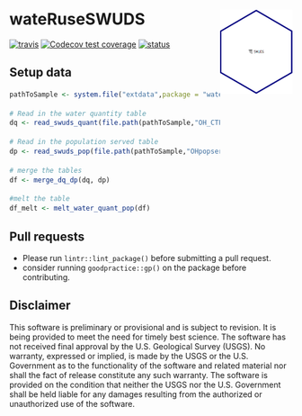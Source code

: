 # wateRuseSWUDS <img src="man/figures/logo.png" alt="toxEval" height="150px" align="right" />

[![travis](https://travis-ci.org/USGS-R/wateRuse_swuds.svg?branch=master)](https://travis-ci.org/USGS-R/wateRuse_swuds) [![Codecov test coverage](https://codecov.io/gh/USGS-R/wateRuse_swuds/branch/master/graph/badge.svg)](https://codecov.io/gh/USGS-R/wateRuse_swuds?branch=master)  [![status](https://img.shields.io/badge/USGS-Support-yellow.svg)](https://owi.usgs.gov/R/packages.html#support)  

## Setup data

```r
pathToSample <- system.file("extdata",package = "wateRuseSWUDS")

# Read in the water quantity table
dq <- read_swuds_quant(file.path(pathToSample,"OH_CTF_SW_monthly_permit_sample_data.xlsx"))

# Read in the population served table
dp <- read_swuds_pop(file.path(pathToSample,"OHpopserved_output.xlsx"))

# merge the tables
df <- merge_dq_dp(dq, dp)

#melt the table
df_melt <- melt_water_quant_pop(df)
```

## Pull requests


- Please run `lintr::lint_package()` before submitting a pull request.  
- consider running `goodpractice::gp()` on the package before contributing.


## Disclaimer

This software is preliminary or provisional and is subject to revision. It is being provided to meet the need for timely best science. The software has not received final approval by the U.S. Geological Survey (USGS). No warranty, expressed or implied, is made by the USGS or the U.S. Government as to the functionality of the software and related material nor shall the fact of release constitute any such warranty. The software is provided on the condition that neither the USGS nor the U.S. Government shall be held liable for any damages resulting from the authorized or unauthorized use of the software.
